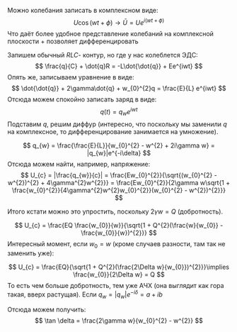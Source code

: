 Можно колебания записать в комплексном виде:
$$
U\cos (wt + \phi) \rightarrow \bar{U} = Ue^{i(wt + \phi)}
$$
Что даёт более удобное представление колебаний на комплексной плоскости + позволяет дифференцировать

Запишем обычный $RLC$- контур, но где у нас колеблется ЭДС:
$$
\frac{q}{C} + \dot{q}R = -L\dot{\dot{q}} + Ee^{iwt}
$$
Опять же, записываем уравнение в виде:
$$
\dot{\dot{q}} + 2\gamma\dot{q} + w_{0}^{2}q = \frac{E}{L} e^{iwt}
$$
Отсюда можем спокойно записать заряд в виде:
$$
q(t) = q_{w}e^{iwt}
$$
Подставим $q$, решим диффур (интересно, что поскольку мы заменили $q$ на комплексное, то дифференцирование занимается на умножение).

$$
q_{w} = \frac{\frac{E}{L}}{w_{0}^{2} - w^{2} + 2i\gamma w} = |q_{w}|e^{-i\delta}
$$
Отсюда можем найти, например, напряжение:
$$
U_{c} = |\frac{q_{w}}{c}| = \frac{Ew_{0}^{2}}{\sqrt{(w_{0}^{2} - w^{2})^{2} + 4\gamma^{2}w^{2}}} = \frac{Ew_{0}^{2}}{2\gamma w\sqrt{1 + \frac{w_{0}^{2}}{4\gamma^{2}w^{2}w_{0}^{2}}(w_{0}^{2} - w^{2})^{2}}}
$$

Итого кстати можно это упростить, поскольку $2\gamma w = Q$ (добротность).

$$
U_{c} = \frac{EQ \frac{w_{0}}{w}}{\sqrt{1 + Q^{2}(\frac{w}{w_{0}} - \frac{w_{0}}{w})^{2}}}
$$
Интересный момент, если $w_{0} = w$ (кроме случаев разности, там так не заменить уже):

$$
U_{c} = \frac{EQ}{\sqrt{1 + Q^{2}(\frac{2\Delta w}{w_{0}})^{2}}}\implies \frac{w_{0}}{2\Delta w} = Q
$$
То есть чем больше добротность, тем уже АЧХ (она выглядит как гора такая, вверх растущая).
Если $q_{w} = |q_{w}|e^{-i\delta} = a + ib$

Отсюда можем получить:
$$
\tan \delta = \frac{2\gamma w}{w_{0}^{2} - w^{2}} 
$$







